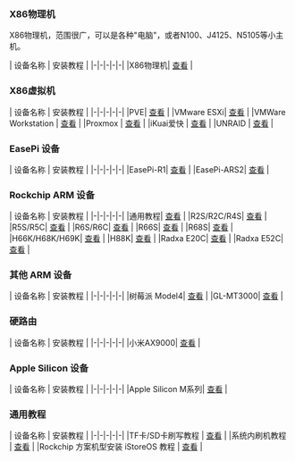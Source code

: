 ### X86物理机

X86物理机，范围很广，可以是各种"电脑"，或者N100、J4125、N5105等小主机。

| 设备名称 | 安装教程 |
|-|-|-|-|-|
|X86物理机| [查看](/zh/guide/istoreos/install_x86.html) |

### X86虚拟机

| 设备名称 | 安装教程 |
|-|-|-|-|-|
|PVE| [查看](/zh/guide/istoreos/install_pve.html) |
|VMware ESXi| [查看](/zh/guide/istoreos/install_esxi_8.html) |
|VMWare Workstation | [查看](/zh/guide/istoreos/install_vmware.html) |
|Proxmox | [查看](/zh/guide/istoreos/install_proxmox.html) |
|iKuai爱快 | [查看](/zh/guide/istoreos/install_ikuai.html) |
|UNRAID | [查看](/zh/guide/istoreos/install_unraid.html) |

### EasePi 设备

| 设备名称 | 安装教程 |
|-|-|-|-|-|
|EasePi-R1| [查看](/zh/guide/istoreos/install_r1.html) |
|EasePi-ARS2| [查看](/zh/guide/istoreos/install_ars2.html) |

### Rockchip ARM 设备

| 设备名称 | 安装教程 |
|-|-|-|-|-|
|通用教程| [查看](/zh/guide/istoreos/install_rockchip_tf_or_emmc.html) |
|R2S/R2C/R4S| [查看](/zh/guide/istoreos/install_r2s.html) |
|R5S/R5C| [查看](/zh/guide/istoreos/install_r5s.html) |
|R6S/R6C| [查看](/zh/guide/istoreos/install_r6s.html) |
|R66S| [查看](/zh/guide/istoreos/install_r66s.html) |
|R68S| [查看](/zh/guide/istoreos/install_r68s.html) |
|H66K/H68K/H69K| [查看](/zh/guide/istoreos/install_h68k.html) |
|H88K| [查看](/zh/guide/istoreos/install_h88k.html) |
|Radxa E20C| [查看](/zh/guide/istoreos/install_e20c.html) |
|Radxa E52C| [查看](/zh/guide/istoreos/install_e52c.html) |

### 其他 ARM 设备

| 设备名称 | 安装教程 |
|-|-|-|-|-|
|树莓派 Model4| [查看](/zh/guide/istoreos/install_rpi4.html) |
|GL-MT3000| [查看](/zh/guide/istoreos/install_mt3000.html) |

### 硬路由

| 设备名称 | 安装教程 |
|-|-|-|-|-|
|小米AX9000| [查看](/zh/guide/istoreos/install_ax9000.html) |

### Apple Silicon 设备

| 设备名称 | 安装教程 |
|-|-|-|-|-|
|Apple Silicon M系列| [查看](/zh/guide/istoreos/install_apple.html) |

### 通用教程

| 设备名称 | 安装教程 |
|-|-|-|-|-|
|TF卡/SD卡刷写教程 | [查看](/zh/guide/istoreos/install_sd.html) |
|系统内刷机教程 | [查看](/zh/guide/istoreos/install_shell.html) |
|Rockchip 方案机型安装 iStoreOS 教程 | [查看](/zh/guide/istoreos/install_rockchip_tf_or_emmc.html) |